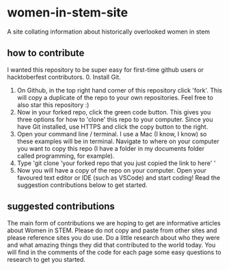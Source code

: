 # women-in-stem-site
A site collating information about historically overlooked women in stem

## how to contribute
I wanted this repository to be super easy for first-time github users or hacktoberfest contributors.
0. Install Git.
1. On Github, in the top right hand corner of this repository click 'fork'. This will copy a duplicate of the repo to your own repositories. Feel free to also star this repository :)
2. Now in your forked repo, click the green code button. This gives you three options for how to 'clone' this repo to your computer. Since you have Git installed, use HTTPS and click the copy button to the right.
3. Open your command line / terminal. I use a Mac (I know, I know) so these examples will be in terminal. Navigate to where on your computer you want to copy this repo (I have a folder in my documents folder called programming, for example).
4. Type 'git clone 'your forked repo that you just copied the link to here' '
5. Now you will have a copy of the repo on your computer. Open your favoured text editor or IDE (such as VSCode) and start coding! Read the suggestion contributions below to get started.

## suggested contributions
The main form of contributions we are hoping to get are informative articles about Women in STEM. Please do not copy and paste from other sites and please reference sites you do use. Do a little research about who they were and what amazing things they did that contributed to the world today. You will find in the comments of the code for each page some easy questions to research to get you started. 